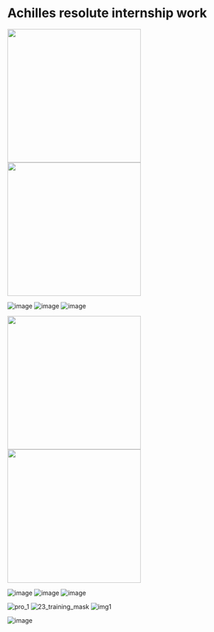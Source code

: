 # Achilles resolute internship work

 <img width="300" height="300" src="https://user-images.githubusercontent.com/33135767/92498070-cadef380-f217-11ea-9ab2-190068a9cab6.png"> <img width="300" height="300" src="https://user-images.githubusercontent.com/33135767/92503186-8571f480-f21e-11ea-8d4e-f41071e8ac43.png">
                                                                                                                                           


![image](https://user-images.githubusercontent.com/33135767/92499030-03cb9800-f219-11ea-9a7c-976b836a1de6.png)
![image](https://user-images.githubusercontent.com/33135767/92499064-0e862d00-f219-11ea-88f9-ec72f654bc57.png)
![image](https://user-images.githubusercontent.com/33135767/92499107-19d95880-f219-11ea-9ee0-9994645baa3d.png)


<img width="300" height="300" src="https://user-images.githubusercontent.com/33135767/92504727-ab989400-f220-11ea-9207-5f1dfb7e0ad9.png"> <img width="300" height="300" src="https://user-images.githubusercontent.com/33135767/92501002-9a995400-f21b-11ea-82c9-adf5076ec593.png"> 


![image](https://user-images.githubusercontent.com/33135767/92499374-6b81e300-f219-11ea-80b8-624a8c145cb2.png)
![image](https://user-images.githubusercontent.com/33135767/92499438-7b99c280-f219-11ea-88c2-e90980192234.png)
![image](https://user-images.githubusercontent.com/33135767/92499472-88b6b180-f219-11ea-83b0-48e981d7b35b.png)




![pro_1](https://user-images.githubusercontent.com/33135767/92504034-b69ef480-f21f-11ea-8a48-3b4b0e87a28d.png)
![23_training_mask](https://user-images.githubusercontent.com/33135767/92504076-c1598980-f21f-11ea-9050-efac70728c73.gif)
![img1](https://user-images.githubusercontent.com/33135767/92504303-1eedd600-f220-11ea-89f8-b2cb48011e0a.png)

![image](https://user-images.githubusercontent.com/33135767/92504885-e39fd700-f220-11ea-9f8a-1e02f53d8ea5.png)






